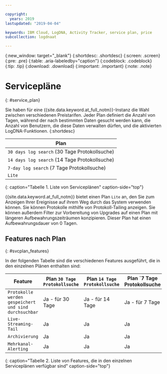 ```yaml
---

copyright:
  years: 2019
lastupdated: "2019-04-04"

keywords: IBM Cloud, LogDNA, Activity Tracker, service plan, price
subcollection: logdnaat

---
```


{:new_window: target="_blank"}
{:shortdesc: .shortdesc}
{:screen: .screen}
{:pre: .pre}
{:table: .aria-labeledby="caption"}
{:codeblock: .codeblock}
{:tip: .tip}
{:download: .download}
{:important: .important}
{:note: .note}

# Servicepläne
{: #service_plan}

Sie haben für eine {{site.data.keyword.at_full_notm}}-Instanz die Wahl zwischen verschiedenen Preistarifen. Jeder Plan definiert die Anzahl von Tagen, während der nach bestimmten Daten gesucht werden kann, die Anzahl von Benutzern, die diese Daten verwalten dürfen, und die aktivierten LogDNA-Funktionen.
{:shortdesc}


| Plan                     | 
|--------------------------|
| `30 days log search` (30 Tage Protokollsuche)  |
| `14 days log search` (14 Tage Protokollsuche)  |
| `7-day log search` (7 Tage Protokollsuche)   |
| `Lite`                  |
{: caption="Tabelle 1. Liste von Serviceplänen" caption-side="top"} 

{{site.data.keyword.at_full_notm}} bietet einen Plan `Lite` an, den Sie zum Anzeigen Ihrer Ereignisse auf ihrem Weg durch das System verwenden können. Sie können Protokolle mithilfe von Protokoll-Tailing anzeigen. Sie können außerdem Filter zur Vorbereitung von Upgrades auf einen Plan mit längeren Aufbewahrungszeiträumen konzipieren. Dieser Plan hat einen Aufbewahrungsdauer von 0 Tagen.


## Features nach Plan
{: #svcplan_features}

In der folgenden Tabelle sind die verschiedenen Features ausgeführt, die in den einzelnen Plänen enthalten sind:

| Feature                          | Plan `30 Tage Protokollsuche` | Plan `14 Tage Protokollsuche`    | Plan `7 Tage Protokollsuche     | `Plan 'Lite' | 
|----------------------------------|-------------------------|-------------------------------|-----------------------------|--------------|
| `Protokolle werden gespeichert und sind durchsuchbar` | Ja - für 30 Tage       | Ja - für 14 Tage             | Ja - für 7 Tage            | Nein           |
| `Live-Streaming-Tail`            | Ja                     | Ja                           | Ja                         | Ja          |
| `Archivierung`                      | Ja                     | Ja                           | Ja                         | Nein           |
| `Mehrkanal-Alerting`         | Ja                     | Ja                           | Ja                         | Nein           | 
{: caption="Tabelle 2. Liste von Features, die in den einzelnen Serviceplänen verfügbar sind" caption-side="top"} 



